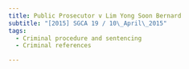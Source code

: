 ```yaml
---
title: Public Prosecutor v Lim Yong Soon Bernard 
subtitle: "[2015] SGCA 19 / 10\_April\_2015"
tags:
  - Criminal procedure and sentencing
  - Criminal references

---
```


